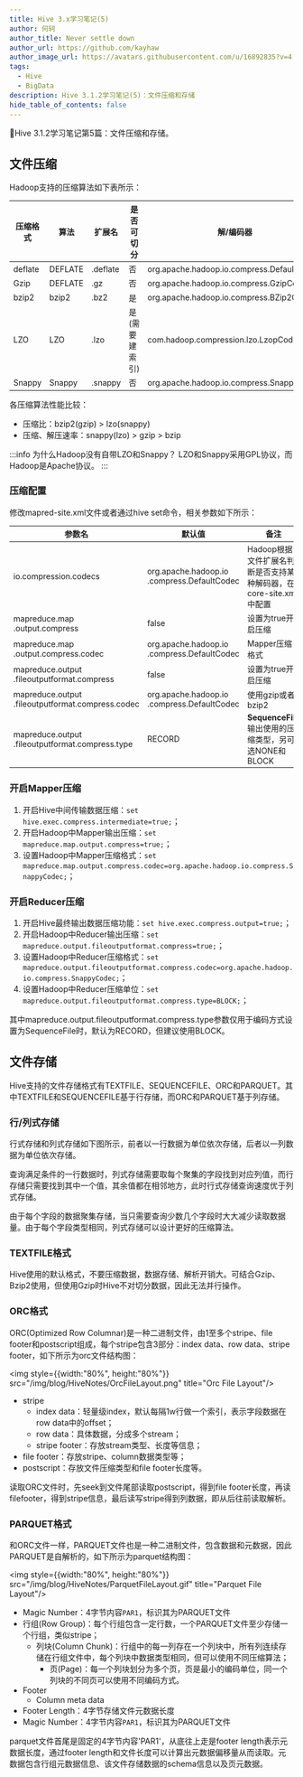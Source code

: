 ```yaml
---
title: Hive 3.x学习笔记(5)
author: 何轲
author_title: Never settle down
author_url: https://github.com/kayhaw
author_image_url: https://avatars.githubusercontent.com/u/16892835?v=4
tags: 
  - Hive
  - BigData
description: Hive 3.1.2学习笔记(5)：文件压缩和存储
hide_table_of_contents: false
---
```


:pencil:Hive 3.1.2学习笔记第5篇：文件压缩和存储。
<!--truncate-->

## 文件压缩

Hadoop支持的压缩算法如下表所示：

| 压缩格式  | 算法    | 扩展名   | 是否可切分     | 解/编码器                                   | Hadoop是否自带 |
| -------- | ------- | -------- | ------------- | ------------------------------------------ | -------------- |
| deflate  | DEFLATE | .deflate | 否            | org.apache.hadoop.io.compress.DefaultCodec | 是            |
| Gzip     | DEFLATE | .gz      | 否            | org.apache.hadoop.io.compress.GzipCodec    | 是            |
| bzip2    | bzip2   | .bz2     | 是            | org.apache.hadoop.io.compress.BZip2Codec   | 是            |
| LZO      | LZO     | .lzo     | 是(需要建索引) | com.hadoop.compression.lzo.LzopCodec       | 否            |
| Snappy   | Snappy  | .snappy  | 否            | org.apache.hadoop.io.compress.SnappyCodec  | 否            |

各压缩算法性能比较：

- 压缩比：bzip2(gzip) > lzo(snappy)
- 压缩、解压速率：snappy(lzo) > gzip > bzip

:::info 为什么Hadoop没有自带LZO和Snappy？
LZO和Snappy采用GPL协议，而Hadoop是Apache协议。
:::

### 压缩配置

修改mapred-site.xml文件或者通过hive set命令，相关参数如下所示：

| 参数名 | 默认值 | 备注 |
| ----- | ------ | --- |
| io.compression.codecs | org.apache.hadoop.io<br/>.compress.DefaultCodec  | Hadoop根据文件扩展名判断是否支持某种解码器，在core-site.xml中配置 |
| mapreduce.map<br/>.output.compress | false | 设置为true开启压缩 |
| mapreduce.map<br/>.output.compress.codec  | org.apache.hadoop.io<br/>.compress.DefaultCodec | Mapper压缩格式 |
| mapreduce.output<br/>.fileoutputformat.compress | false  | 设置为true开启压缩 |
| mapreduce.output<br/>.fileoutputformat.compress.codec | org.apache.hadoop.io<br/>.compress.DefaultCodec | 使用gzip或者bzip2 |
| mapreduce.output<br/>.fileoutputformat.compress.type  | RECORD | **SequenceFile**输出使用的压缩类型，另可选NONE和BLOCK |

### 开启Mapper压缩

1. 开启Hive中间传输数据压缩：`set hive.exec.compress.intermediate=true;`；
2. 开启Hadoop中Mapper输出压缩：`set mapreduce.map.output.compress=true;`；
3. 设置Hadoop中Mapper压缩格式：`set mapreduce.map.output.compress.codec=org.apache.hadoop.io.compress.SnappyCodec;`；

### 开启Reducer压缩

1. 开启Hive最终输出数据压缩功能：`set hive.exec.compress.output=true;`；
2. 开启Hadoop中Reducer输出压缩：`set mapreduce.output.fileoutputformat.compress=true;`；
3. 设置Hadoop中Reducer压缩格式：`set mapreduce.output.fileoutputformat.compress.codec=org.apache.hadoop.io.compress.SnappyCodec;`；
4. 设置Hadoop中Reducer压缩单位：`set mapreduce.output.fileoutputformat.compress.type=BLOCK;`；

其中mapreduce.output.fileoutputformat.compress.type参数仅用于编码方式设置为SequenceFile时，默认为RECORD，但建议使用BLOCK。

## 文件存储

Hive支持的文件存储格式有TEXTFILE、SEQUENCEFILE、ORC和PARQUET。其中TEXTFILE和SEQUENCEFILE基于行存储，而ORC和PARQUET基于列存储。

### 行/列式存储

行式存储和列式存储如下图所示，前者以一行数据为单位依次存储，后者以一列数据为单位依次存储。

查询满足条件的一行数据时，列式存储需要取每个聚集的字段找到对应列值，而行存储只需要找到其中一个值，其余值都在相邻地方，此时行式存储查询速度优于列式存储。

由于每个字段的数据聚集存储，当只需要查询少数几个字段时大大减少读取数据量。由于每个字段类型相同，列式存储可以设计更好的压缩算法。

### TEXTFILE格式

Hive使用的默认格式，不要压缩数据，数据存储、解析开销大。可结合Gzip、Bzip2使用，但使用Gzip时Hive不对切分数据，因此无法并行操作。

### ORC格式

ORC(Optimized Row Columnar)是一种二进制文件，由1至多个stripe、file footer和postscript组成，每个stripe包含3部分：index data、row data、stripe footer，如下所示为orc文件结构图：

<img style={{width:"80%", height:"80%"}} src="/img/blog/HiveNotes/OrcFileLayout.png" title="Orc File Layout"/>

- stripe
  - index data：轻量级index，默认每隔1w行做一个索引，表示字段数据在row data中的offset；
  - row data：具体数据，分成多个stream；
  - stripe footer：存放stream类型、长度等信息；
- file footer：存放stripe、column数据类型等；
- postscript：存放文件压缩类型和file footer长度等。

读取ORC文件时，先seek到文件尾部读取postscript，得到file footer长度，再读filefooter，得到stripe信息，最后读写stripe得到列数据，即从后往前读取解析。

### PARQUET格式

和ORC文件一样，PARQUET文件也是一种二进制文件，包含数据和元数据，因此PARQUET是自解析的，如下所示为parquet结构图：

<img style={{width:"80%", height:"80%"}} src="/img/blog/HiveNotes/ParquetFileLayout.gif" title="Parquet File Layout"/>

- Magic Number：4字节内容`PAR1`，标识其为PARQUET文件
- 行组(Row Group)：每个行组包含一定行数，一个PARQUET文件至少存储一个行组，类似stripe；
  - 列块(Column Chunk)：行组中的每一列存在一个列块中，所有列连续存储在行组文件中，每个列块中数据类型相同，但可以使用不同压缩算法；
    - 页(Page)：每一个列块划分为多个页，页是最小的编码单位，同一个列块的不同页可以使用不同编码方式。
- Footer
  - Column meta data
- Footer Length：4字节存储文件元数据长度
- Magic Number：4字节内容`PAR1`，标识其为PARQUET文件

parquet文件首尾是固定的4字节内容'PAR1'，从底往上走是footer length表示元数据长度，通过footer length和文件长度可以计算出元数据偏移量从而读取。元数据包含行组元数据信息、该文件存储数据的schema信息以及页元数据。
